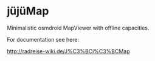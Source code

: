 jüjüMap
=======

Minimalistic osmdroid MapViewer with offline capacities.

For documentation see here:

http://radreise-wiki.de/J%C3%BCj%C3%BCMap
